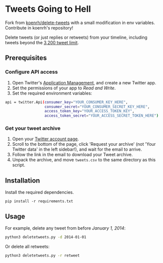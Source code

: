 # Tweets Going to Hell

Fork from [koenrh/delete-tweets](https://github.com/koenrh/delete-tweets) with a small modification in env variables. Contribute in koenrh's repository!

Delete tweets (or just replies or retweets) from your timeline, including tweets
beyond the [3,200 tweet limit](https://web.archive.org/web/20131019125213/https://dev.twitter.com/discussions/276).

## Prerequisites

### Configure API access

1. Open Twitter's [Application Management](https://apps.twitter.com/), and create
  a new Twitter app.
1. Set the permissions of your app to *Read and Write*.
1. Set the required environment variables:

```bash
api = twitter.Api(consumer_key="YOUR_CONSUMER_KEY_HERE",
                  consumer_secret="YOUR_CONSUMER_SECRET_KEY_HERE",
                  access_token_key="YOUR_ACCESS_TOKEN_KEY",
                  access_token_secret="YOUR_ACCESS_SECRET_TOKEN_HERE")
```

### Get your tweet archive

1. Open your [Twitter account page](https://twitter.com/settings/account).
1. Scroll to the bottom of the page, click 'Request your archive' (not 'Your Twitter
  data' in the left sidebar!), and wait for the email to arrive.
1. Follow the link in the email to download your Tweet archive.
1. Unpack the archive, and move `tweets.csv` to the same directory as this script.

## Installation

Install the required dependencies.

```
pip install -r requirements.txt
```

## Usage

For example, delete any tweet from before *January 1, 2014*:

```bash
python3 deletetweets.py -d 2014-01-01
```

Or delete all retweets:

```bash
python3 deletetweets.py -r retweet
```
